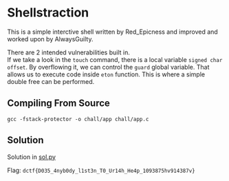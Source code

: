 # Shellstraction

This is a simple interctive shell written by Red_Epicness and improved and worked upon by AlwaysGuilty. 

There are 2 intended vulnerabilities built in.\
If we take a look in the `touch` command, there is a local variable `signed char offset`. By overflowing it, we can control the `guard` global variable. That allows us to execute code inside `eton` function. This is where a simple double free can be performed.

## Compiling From Source

`gcc -fstack-protector -o chall/app chall/app.c`

## Solution

Solution in [sol.py](sol.py)

Flag: `dctf{D035_4nyb0dy_l1st3n_T0_Ur14h_He4p_1093875hv914387v}`
